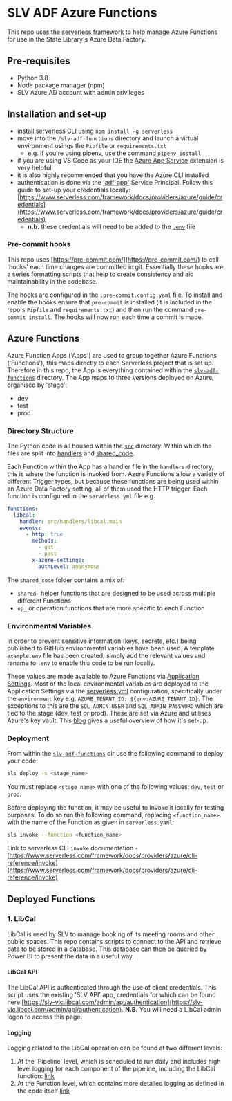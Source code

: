 # SLV ADF Azure Functions

This repo uses the [serverless framework](https://www.serverless.com/) to help manage Azure Functions for use in the State Library's Azure Data Factory.

## Pre-requisites

- Python 3.8
- Node package manager (npm)
- SLV Azure AD account with admin privileges

## Installation and set-up

- install serverless CLI using `npm install -g serverless`
- move into the `/slv-adf-functions` directory and launch a virtual environment usings the `Pipfile` or `requirements.txt`
  - e.g. if you're using pipenv, use the command `pipenv install`
- if you are using VS Code as your IDE the [Azure App Service](https://marketplace.visualstudio.com/items?itemName=ms-azuretools.vscode-azureappservice) extension is very helpful
- it is also highly recommended that you have the Azure CLI installed
- authentication is done via the ['adf-app'](https://portal.azure.com/#view/Microsoft_AAD_RegisteredApps/ApplicationMenuBlade/~/Overview/appId/0dcd68a1-78a1-4f45-bd0b-0be230e57e45/isMSAApp~/false) Service Principal. Follow this guide to set-up your credentials locally: [https://www.serverless.com/framework/docs/providers/azure/guide/credentials](https://www.serverless.com/framework/docs/providers/azure/guide/credentials)
  - **n.b.** these credentials will need to be added to the [`.env`](#environmental-variables) file

### Pre-commit hooks

This repo uses [https://pre-commit.com/](https://pre-commit.com/) to call 'hooks' each time changes are committed in git. Essentially these hooks are a series formatting scripts that help to create consistency and aid maintainability in the codebase.

The hooks are configured in the `.pre-commit.config.yaml` file. To install and enable the hooks ensure that `pre-commit` is installed (it is included in the repo's `Pipfile` and `requirements.txt`) and then run the command `pre-commit install`. The hooks will now run each time a commit is made.

## Azure Functions

Azure Function Apps ('Apps') are used to group together Azure Functions ('Functions'), this maps directly to each Serverless project that is set up. Therefore in this repo, the App is everything contained within the [`slv-adf-functions`](/slv-adf-functions/) directory. The App maps to three versions deployed on Azure, organised by 'stage':

- dev
- test
- prod

### Directory Structure

The Python code is all housed within the [`src`](/slv-adf-functions/src/) directory. Within which the files are split into [handlers](/slv-adf-functions/src/handlers/) and [shared_code](/slv-adf-functions/src/shared_code/).

Each Function within the App has a handler file in the `handlers` directory, this is where the function is invoked from. Azure Functions allow a variety of different Trigger types, but because these functions are being used within an Azure Data Factory setting, all of them used the HTTP trigger. Each function is configured in the `serverless.yml` file e.g.

```yaml
functions:
  libcal:
    handler: src/handlers/libcal.main
    events:
      - http: true
        methods:
          - get
          - post
        x-azure-settings:
          authLevel: anonymous
```

The `shared_code` folder contains a mix of:

- `shared_` helper functions that are designed to be used across multiple different Functions
- `op_` or operation functions that are more specific to each Function

<!-- todo should the directory structure be cleaned up a bit further? -->

### Environmental Variables

In order to prevent sensitive information (keys, secrets, etc.) being published to GitHub environmental variables have been used. A template `example.env` file has been created, simply add the relevant values and rename to `.env` to enable this code to be run locally.

These values are made available to Azure Functions via [Application Settings](https://learn.microsoft.com/en-us/azure/azure-functions/functions-how-to-use-azure-function-app-settings?tabs=portal#settings). Most of the local environmental variables are deployed to the Application Settings via the [serverless.yml](/slv-adf-functions/serverless.yml) configuration, specifically under the `environment` key e.g. `AZURE_TENANT_ID: ${env:AZURE_TENANT_ID}`. The exceptions to this are the `SQL_ADMIN_USER` and `SQL_ADMIN_PASSWORD` which are tied to the stage (dev, test or prod). These are set via Azure and utilises Azure's key vault. This [blog](https://servian.dev/accessing-azure-key-vault-from-python-functions-44d548b49b37) gives a useful overview of how it's set-up.

### Deployment

From within the [`slv-adf-functions`](/slv-adf-functions/) dir use the following command to deploy your code:

```sh
sls deploy -s <stage_name>
```

You must replace `<stage_name>` with one of the following values: `dev`, `test` or `prod`.

Before deploying the function, it may be useful to invoke it locally for testing purposes. To do so run the following command, replacing `<function_name>` with the name of the Function as given in `serverless.yaml`:

```sh
sls invoke --function <function_name>
```

Link to serverless CLI `invoke` documentation - [https://www.serverless.com/framework/docs/providers/azure/cli-reference/invoke](https://www.serverless.com/framework/docs/providers/azure/cli-reference/invoke)

## Deployed Functions

### 1. LibCal

LibCal is used by SLV to manage booking of its meeting rooms and other public spaces. This repo contains scripts to connect to the API and retrieve data to be stored in a database. This database can then be queried by Power BI to present the data in a useful way.

#### LibCal API

The LibCal API is authenticated through the use of client credentials. This script uses the existing 'SLV API' app, credentials for which can be found here [https://slv-vic.libcal.com/admin/api/authentication](https://slv-vic.libcal.com/admin/api/authentication). **N.B.** You will need a LibCal admin logon to access this page.

#### Logging

Logging related to the LibCal operation can be found at two different levels:

1. At the 'Pipeline' level, which is scheduled to run daily and includes high level logging for each component of the pipeline, including the LibCal function: [link](https://adf.azure.com/en/monitoring/triggerruns?factory=%2Fsubscriptions%2Fb4a0deaa-b166-4231-b6b8-9b9a71a7c0d2%2FresourceGroups%2Fslv-dev-datafactory-rg%2Fproviders%2FMicrosoft.DataFactory%2Ffactories%2Fslv-dev-datafactory)
2. At the Function level, which contains more detailed logging as defined in the code itself [link](https://portal.azure.com/#view/WebsitesExtension/FunctionMenuBlade/~/monitor/resourceId/%2Fsubscriptions%2Fb4a0deaa-b166-4231-b6b8-9b9a71a7c0d2%2FresourceGroups%2Fapp-ausse-dev-slv-adf-functions-rg%2Fproviders%2FMicrosoft.Web%2Fsites%2Fapp-ausse-dev-slv-adf-functions%2Ffunctions%2Flibcal)
